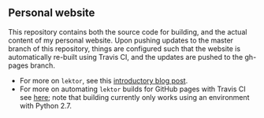 Personal website
----------------

This repository contains both the source code for building, and the actual
content of my personal website.  Upon pushing updates to the master branch of
this repository, things are configured such that the website is automatically
re-built using Travis CI, and the updates are pushed to the gh-pages branch.
- For more on `lektor`, see
  this [introductory blog post](http://lucumr.pocoo.org/2015/12/21/introducing-lektor/).
- For more on automating `lektor` builds for GitHub pages with Travis CI
  see [here](https://www.getlektor.com/docs/deployment/travisci/); note that
  building currently only works using an environment with Python 2.7.
